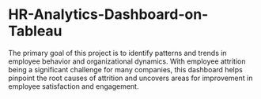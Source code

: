 # HR-Analytics-Dashboard-on-Tableau
The primary goal of this project is to identify patterns and trends in employee behavior and organizational dynamics. With employee attrition being a significant challenge for many companies, this dashboard helps pinpoint the root causes of attrition and uncovers areas for improvement in employee satisfaction and engagement.
